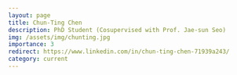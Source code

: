 ```yaml
---
layout: page
title: Chun-Ting Chen
description: PhD Student (Cosupervised with Prof. Jae-sun Seo)
img: /assets/img/chunting.jpg
importance: 3
redirect: https://www.linkedin.com/in/chun-ting-chen-71939a243/
category: current
---
```

